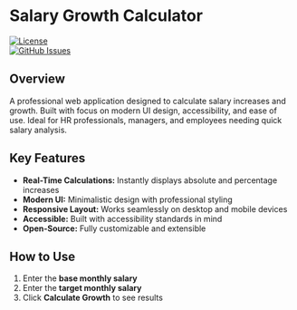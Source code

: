 # Salary Growth Calculator  
[![License](https://img.shields.io/badge/license-MIT-blue)](LICENSE)  
[![GitHub Issues](https://img.shields.io/github/issues/username/reponame)](https://github.com/username/reponame/issues)  

## Overview  
A professional web application designed to calculate salary increases and growth. Built with focus on modern UI design, accessibility, and ease of use. Ideal for HR professionals, managers, and employees needing quick salary analysis.

## Key Features  
- **Real-Time Calculations:** Instantly displays absolute and percentage increases  
- **Modern UI:** Minimalistic design with professional styling  
- **Responsive Layout:** Works seamlessly on desktop and mobile devices  
- **Accessible:** Built with accessibility standards in mind  
- **Open-Source:** Fully customizable and extensible  

## How to Use  
1. Enter the **base monthly salary**  
2. Enter the **target monthly salary**  
3. Click **Calculate Growth** to see results  

